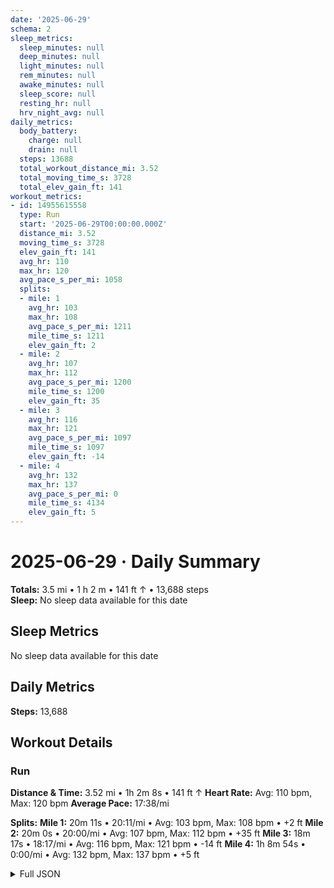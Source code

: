 ```yaml
---
date: '2025-06-29'
schema: 2
sleep_metrics:
  sleep_minutes: null
  deep_minutes: null
  light_minutes: null
  rem_minutes: null
  awake_minutes: null
  sleep_score: null
  resting_hr: null
  hrv_night_avg: null
daily_metrics:
  body_battery:
    charge: null
    drain: null
  steps: 13688
  total_workout_distance_mi: 3.52
  total_moving_time_s: 3728
  total_elev_gain_ft: 141
workout_metrics:
- id: 14955615558
  type: Run
  start: '2025-06-29T00:00:00.000Z'
  distance_mi: 3.52
  moving_time_s: 3728
  elev_gain_ft: 141
  avg_hr: 110
  max_hr: 120
  avg_pace_s_per_mi: 1058
  splits:
  - mile: 1
    avg_hr: 103
    max_hr: 108
    avg_pace_s_per_mi: 1211
    mile_time_s: 1211
    elev_gain_ft: 2
  - mile: 2
    avg_hr: 107
    max_hr: 112
    avg_pace_s_per_mi: 1200
    mile_time_s: 1200
    elev_gain_ft: 35
  - mile: 3
    avg_hr: 116
    max_hr: 121
    avg_pace_s_per_mi: 1097
    mile_time_s: 1097
    elev_gain_ft: -14
  - mile: 4
    avg_hr: 132
    max_hr: 137
    avg_pace_s_per_mi: 0
    mile_time_s: 4134
    elev_gain_ft: 5
---
```

# 2025-06-29 · Daily Summary
**Totals:** 3.5 mi • 1 h 2 m • 141 ft ↑ • 13,688 steps  
**Sleep:** No sleep data available for this date

## Sleep Metrics
No sleep data available for this date

## Daily Metrics
**Steps:** 13,688

## Workout Details
### Run
**Distance & Time:** 3.52 mi • 1h 2m 8s • 141 ft ↑
**Heart Rate:** Avg: 110 bpm, Max: 120 bpm
**Average Pace:** 17:38/mi

**Splits:**
**Mile 1:** 20m 11s • 20:11/mi • Avg: 103 bpm, Max: 108 bpm • +2 ft
**Mile 2:** 20m 0s • 20:00/mi • Avg: 107 bpm, Max: 112 bpm • +35 ft
**Mile 3:** 18m 17s • 18:17/mi • Avg: 116 bpm, Max: 121 bpm • -14 ft
**Mile 4:** 1h 8m 54s • 0:00/mi • Avg: 132 bpm, Max: 137 bpm • +5 ft


<details>
<summary>Full JSON</summary>

```json
{
  "date": "2025-06-29",
  "schema": 2,
  "sleep_metrics": {
    "sleep_minutes": null,
    "deep_minutes": null,
    "light_minutes": null,
    "rem_minutes": null,
    "awake_minutes": null,
    "sleep_score": null,
    "resting_hr": null,
    "hrv_night_avg": null
  },
  "daily_metrics": {
    "body_battery": {
      "charge": null,
      "drain": null
    },
    "steps": 13688,
    "total_workout_distance_mi": 3.52,
    "total_moving_time_s": 3728,
    "total_elev_gain_ft": 141
  },
  "workout_metrics": [
    {
      "id": 14955615558,
      "type": "Run",
      "start": "2025-06-29T00:00:00.000Z",
      "distance_mi": 3.52,
      "moving_time_s": 3728,
      "elev_gain_ft": 141,
      "avg_hr": 110,
      "max_hr": 120,
      "avg_pace_s_per_mi": 1058,
      "splits": [
        {
          "mile": 1,
          "avg_hr": 103,
          "max_hr": 108,
          "avg_pace_s_per_mi": 1211,
          "mile_time_s": 1211,
          "elev_gain_ft": 2
        },
        {
          "mile": 2,
          "avg_hr": 107,
          "max_hr": 112,
          "avg_pace_s_per_mi": 1200,
          "mile_time_s": 1200,
          "elev_gain_ft": 35
        },
        {
          "mile": 3,
          "avg_hr": 116,
          "max_hr": 121,
          "avg_pace_s_per_mi": 1097,
          "mile_time_s": 1097,
          "elev_gain_ft": -14
        },
        {
          "mile": 4,
          "avg_hr": 132,
          "max_hr": 137,
          "avg_pace_s_per_mi": 0,
          "mile_time_s": 4134,
          "elev_gain_ft": 5
        }
      ]
    }
  ]
}
```
</details>

